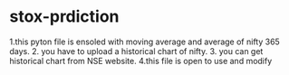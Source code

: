 # stox-prdiction

1.this pyton file is ensoled with moving average and average of nifty 365 days.
2. you have to upload a historical chart of nifty.
3. you can get historical chart from NSE website.
4.this file is open to use and modify

